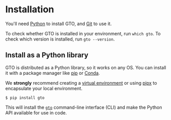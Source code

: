 # Installation

You'll need [Python](https://www.python.org/) to install GTO, and
[Git](https://git-scm.com/) to use it.

To check whether GTO is installed in your environment, run `which gto`. To check
which version is installed, run `gto --version`.

## Install as a Python library

GTO is distributed as a Python library, so it works on any OS. You can install
it with a package manager like [pip](https://pypi.org/project/pip/) or
[Conda](https://docs.conda.io/en/latest/).

<admon type="info">

We **strongly** recommend creating a [virtual environment] or using [pipx] to
encapsulate your local environment.

[virtual environment]: https://python.readthedocs.io/en/stable/library/venv.html
[pipx]:
  https://packaging.python.org/guides/installing-stand-alone-command-line-tools/

</admon>

```cli
$ pip install gto
```

This will install the [`gto`](https://mlem.ai/doc/gto/command-reference)
command-line interface (CLI) and make the Python API available for use in code.
